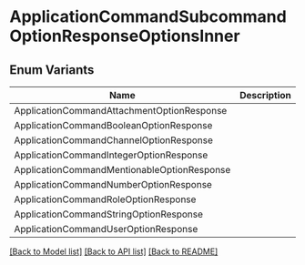 # ApplicationCommandSubcommandOptionResponseOptionsInner

## Enum Variants

| Name | Description |
|---- | -----|
| ApplicationCommandAttachmentOptionResponse |  |
| ApplicationCommandBooleanOptionResponse |  |
| ApplicationCommandChannelOptionResponse |  |
| ApplicationCommandIntegerOptionResponse |  |
| ApplicationCommandMentionableOptionResponse |  |
| ApplicationCommandNumberOptionResponse |  |
| ApplicationCommandRoleOptionResponse |  |
| ApplicationCommandStringOptionResponse |  |
| ApplicationCommandUserOptionResponse |  |

[[Back to Model list]](../README.md#documentation-for-models) [[Back to API list]](../README.md#documentation-for-api-endpoints) [[Back to README]](../README.md)


